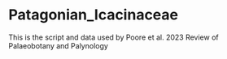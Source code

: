 # Patagonian_Icacinaceae
This is the script and data used by Poore et al. 2023 Review of Palaeobotany and Palynology
